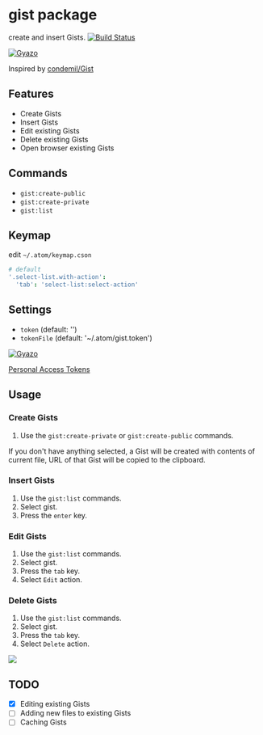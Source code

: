 # gist package

create and insert Gists.
[![Build Status](https://travis-ci.org/aki77/atom-gist.svg)](https://travis-ci.org/aki77/atom-gist)

[![Gyazo](http://i.gyazo.com/439abb8882115eb5209d67c94c4f6f26.gif)](http://gyazo.com/439abb8882115eb5209d67c94c4f6f26)

Inspired by [condemil/Gist](https://github.com/condemil/Gist)

## Features

* Create Gists
* Insert Gists
* Edit existing Gists
* Delete existing Gists
* Open browser existing Gists

## Commands

* `gist:create-public`
* `gist:create-private`
* `gist:list`

## Keymap

edit `~/.atom/keymap.cson`

```coffeescript
# default
'.select-list.with-action':
  'tab': 'select-list:select-action'
```

## Settings

* `token` (default: '')
* `tokenFile` (default: '~/.atom/gist.token')

[![Gyazo](http://i.gyazo.com/2571230928167c8f01b5a195920009cb.png)](http://gyazo.com/2571230928167c8f01b5a195920009cb)

[Personal Access Tokens](https://github.com/settings/tokens)

## Usage

### Create Gists

1. Use the `gist:create-private` or `gist:create-public` commands.

 If you don't have anything selected, a Gist will be created with contents of current file, URL of that Gist will be copied to the clipboard.

### Insert Gists

1. Use the `gist:list` commands.
2. Select gist.
3. Press the `enter` key.

### Edit Gists

1. Use the `gist:list` commands.
2. Select gist.
3. Press the `tab` key.
4. Select `Edit` action.

### Delete Gists

1. Use the `gist:list` commands.
2. Select gist.
3. Press the `tab` key.
4. Select `Delete` action.


![](http://g.recordit.co/5ZqgyxgjdB.gif)

## TODO

- [x] Editing existing Gists
- [ ] Adding new files to existing Gists
- [ ] Caching Gists
